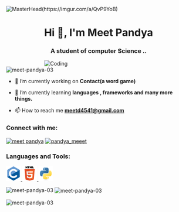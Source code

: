 ![MasterHead(https://imgur.com/a/QvP9YoB)](https://youtu.be/25s_TeRqyHg)
<h1 align="center">Hi 👋, I'm Meet Pandya</h1>
<h3 align="center">A student of computer Science ..</h3>
<image align="right" alt="Coding" width="400" src="https://magiccopy.xyz/assets/images/hadder.gif"">

<p align="left"> <img src="https://komarev.com/ghpvc/?username=meet-pandya-03&label=Profile%20views&color=0e75b6&style=flat" alt="meet-pandya-03" /> </p>

- 🔭 I’m currently working on **Contact(a word game)**

- 🌱 I’m currently learning **languages , frameworks and many more things.**

- 📫 How to reach me **meetd4541@gmail.com**

<h3 align="left">Connect with me:</h3>
<p align="left">
<a href="https://linkedin.com/in/meet pandya" target="blank"><img align="center" src="https://raw.githubusercontent.com/rahuldkjain/github-profile-readme-generator/master/src/images/icons/Social/linked-in-alt.svg" alt="meet pandya" height="30" width="40" /></a>
<a href="https://instagram.com/pandya_meeet" target="blank"><img align="center" src="https://raw.githubusercontent.com/rahuldkjain/github-profile-readme-generator/master/src/images/icons/Social/instagram.svg" alt="pandya_meeet" height="30" width="40" /></a>
</p>

<h3 align="left">Languages and Tools:</h3>
<p align="left"> <a href="https://www.cprogramming.com/" target="_blank" rel="noreferrer"> <img src="https://raw.githubusercontent.com/devicons/devicon/master/icons/c/c-original.svg" alt="c" width="40" height="40"/> </a> <a href="https://www.w3.org/html/" target="_blank" rel="noreferrer"> <img src="https://raw.githubusercontent.com/devicons/devicon/master/icons/html5/html5-original-wordmark.svg" alt="html5" width="40" height="40"/> </a> <a href="https://www.python.org" target="_blank" rel="noreferrer"> <img src="https://raw.githubusercontent.com/devicons/devicon/master/icons/python/python-original.svg" alt="python" width="40" height="40"/> </a> </p>

<p><img align="left" src="https://github-readme-stats.vercel.app/api/top-langs?username=meet-pandya-03&show_icons=true&locale=en&layout=compact" alt="meet-pandya-03" /></p>

<p>&nbsp;<img align="center" src="https://github-readme-stats.vercel.app/api?username=meet-pandya-03&show_icons=true&locale=en" alt="meet-pandya-03" /></p>

<p><img align="center" src="https://github-readme-streak-stats.herokuapp.com/?user=meet-pandya-03&" alt="meet-pandya-03" /></p>
